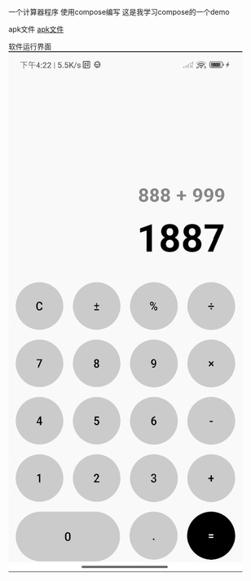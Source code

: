 一个计算器程序
使用compose编写
这是我学习compose的一个demo

apk文件
[apk文件](https://github.com/super963883929/calculator-compose/raw/refs/heads/master/app-debug.apk)

软件运行界面
![软件运行界面](https://raw.githubusercontent.com/super963883929/calculator-compose/refs/heads/master/image/img.png)
